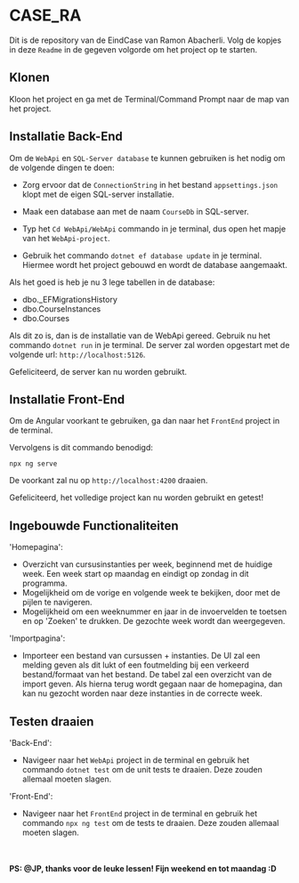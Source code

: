 # CASE_RA

Dit is de repository van de EindCase van Ramon Abacherli.
Volg de kopjes in deze `Readme` in de gegeven volgorde om het project op te starten.

## Klonen

Kloon het project en ga met de Terminal/Command Prompt naar de map van het project. 

## Installatie Back-End

Om de `WebApi` en `SQL-Server database` te kunnen gebruiken is het nodig om de volgende dingen te doen:

- Zorg ervoor dat de `ConnectionString` in het bestand `appsettings.json` klopt met de eigen SQL-server installatie.

- Maak een database aan met de naam `CourseDb` in SQL-server.

- Typ het `Cd WebApi/WebApi` commando in je terminal, dus open het mapje van het `WebApi-project`.

- Gebruik het commando `dotnet ef database update` in je terminal. Hiermee wordt het project gebouwd en wordt de database aangemaakt.

Als het goed is heb je nu 3 lege tabellen in de database:
- dbo._EFMigrationsHistory
- dbo.CourseInstances
- dbo.Courses

Als dit zo is, dan is de installatie van de WebApi gereed. Gebruik nu het commando `dotnet run` in je terminal. De server zal worden opgestart met de volgende url: `http://localhost:5126`.

Gefeliciteerd, de server kan nu worden gebruikt.

## Installatie Front-End

Om de Angular voorkant te gebruiken, ga dan naar het `FrontEnd` project in de terminal.

Vervolgens is dit commando benodigd: 

`npx ng serve`

De voorkant zal nu op `http://localhost:4200` draaien. 

Gefeliciteerd, het volledige project kan nu worden gebruikt en getest!

## Ingebouwde Functionaliteiten

'Homepagina': 

- Overzicht van cursusinstanties per week, beginnend met de huidige week. Een week start op maandag en eindigt op zondag in dit programma.
- Mogelijkheid om de vorige en volgende week te bekijken, door met de pijlen te navigeren.
- Mogelijkheid om een weeknummer en jaar in de invoervelden te toetsen en op 'Zoeken' te drukken. De gezochte week wordt dan weergegeven.

'Importpagina':

- Importeer een bestand van cursussen + instanties. De UI zal een melding geven als dit lukt of een foutmelding bij een verkeerd bestand/formaat van het bestand. De tabel zal een overzicht van de import geven. Als hierna terug wordt gegaan naar de homepagina, dan kan nu gezocht worden naar deze instanties in de correcte week.


## Testen draaien

'Back-End':

- Navigeer naar het `WebApi` project in de terminal en gebruik het commando `dotnet test` om de unit tests te draaien. Deze zouden allemaal moeten slagen.

'Front-End':
- Navigeer naar het `FrontEnd` project in de terminal en gebruik het commando `npx ng test` om de tests te draaien. Deze zouden allemaal moeten slagen.

<br>
<br>
<strong>PS: @JP, thanks voor de leuke lessen! Fijn weekend en tot maandag :D</strong>